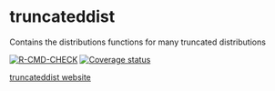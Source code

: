 # truncateddist
Contains the distributions functions for many truncated distributions

[![R-CMD-CHECK](https://github.com/bertcarnell/truncateddist/actions/workflows/r-cmd-check.yml/badge.svg)](https://github.com/bertcarnell/truncateddist/actions/workflows/r-cmd-check.yml)
[![Coverage status](https://codecov.io/gh/bertcarnell/truncateddist/branch/master/graph/badge.svg)](https://codecov.io/github/bertcarnell/truncateddist?branch=master)

[truncateddist website](https://bertcarnell.github.io/truncateddist/)
